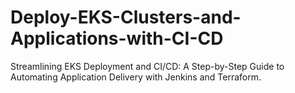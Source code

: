 # Deploy-EKS-Clusters-and-Applications-with-CI-CD
Streamlining EKS Deployment and CI/CD: A Step-by-Step Guide to Automating Application Delivery with Jenkins and Terraform.
